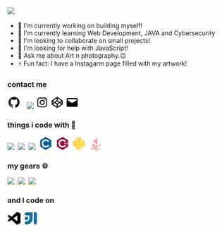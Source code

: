 <img src="https://github.com/hunteeX/hunteeX/blob/main/image.webp">


- 🔭 I'm currently working on building myself!
 - 🌱 I'm currently learning Web Development, JAVA and Cybersecurity
 - 👯 I'm looking to collaborate on small projects!
 - 🤔 I'm looking for help with JavaScript!
 - 💬 Ask me about Art n photography.😉
 - ⚡ Fun fact: I have a Instagarm page filled with my artwork!


<h3 id="social">contact me</h3>

<a href="//github.com/hunteeX"><img src="https://raw.githubusercontent.com/Automattic/social-logos/master/svg-min/github.svg" width="30px" style="width: 30px;margin-right: 10px;" /></a>
<a href="//instagram.com/huntee.x"><img src="https://uxwing.com/wp-content/themes/uxwing/download/10-brands-and-social-media/telegram-black.svg" width="30px" /></a>
<a href="//instagram.com/huntee.x"><img src="https://raw.githubusercontent.com/Automattic/social-logos/master/svg-min/instagram.svg" width="30px" /></a>
<a href="//codepen.io/hunteeX"><img src="https://raw.githubusercontent.com/Automattic/social-logos/master/svg-min/codepen.svg" width="30px" /></a>
<a href="mailto:cs.adept@protonmail.com"><img src="https://raw.githubusercontent.com/Automattic/social-logos/master/svg-min/mail.svg" width="30px" /></a>


<h3>things i code with 🔗</h3>

<span><img src="https://cdn.jsdelivr.net/gh/devicons/devicon@latest/icons/html5/html5-plain.svg" width="30px"></span>&nbsp;
<span><img src="https://cdn.jsdelivr.net/gh/devicons/devicon@latest/icons/css3/css3-plain.svg" width="30px"></span>&nbsp;
<span><img src="https://cdn.jsdelivr.net/gh/devicons/devicon@latest/icons/nodejs/nodejs-plain.svg" width="30px"></span>&nbsp;
<span><img src="https://github.com/devicons/devicon/blob/v2.14.0/icons/c/c-plain.svg" width="30px"></span>&nbsp;
<span><img src="https://github.com/devicons/devicon/blob/v2.14.0/icons/cplusplus/cplusplus-plain.svg" width="30px"></span>&nbsp;
<span><img src="https://github.com/devicons/devicon/blob/v2.14.0/icons/python/python-plain.svg" width="30px"></span>&nbsp;
<span><img src="https://github.com/devicons/devicon/blob/v2.14.0/icons/java/java-plain.svg" width="30px"></span>&nbsp;


<h3>my gears ⚙️</h3>
<span><img src="https://upload.wikimedia.org/wikipedia/commons/5/5f/Windows_logo_-_2012.svg" width="30px"></span>&nbsp;
<span><img src="https://seeklogo.com/images/I/intel-new-2020-logo-21ED2748DD-seeklogo.com.png" width="30px"></span>&nbsp;
<span><img src="https://cdn.worldvectorlogo.com/logos/nvidia.svg" width="30px"></span>&nbsp;


<h3>and I code on </h3>
<span><img src="https://github.com/devicons/devicon/blob/v2.14.0/icons/vscode/vscode-plain.svg" width="30px"></span>&nbsp;
<span><img src="https://github.com/devicons/devicon/blob/v2.14.0/icons/intellij/intellij-plain.svg" width="30px"></span>&nbsp;








